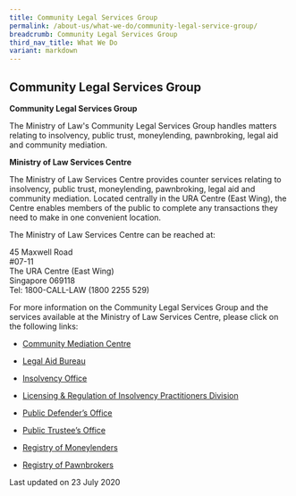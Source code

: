 ```yaml
---
title: Community Legal Services Group
permalink: /about-us/what-we-do/community-legal-service-group/
breadcrumb: Community Legal Services Group
third_nav_title: What We Do
variant: markdown
---
```

Community Legal Services Group
---

**Community Legal Services Group**

The Ministry of Law's Community Legal Services Group handles matters relating to insolvency, public trust, moneylending, pawnbroking, legal aid and community mediation.

**Ministry of Law Services Centre**

The Ministry of Law Services Centre provides counter services relating to insolvency, public trust, moneylending, pawnbroking, legal aid and community mediation. Located centrally in the URA Centre (East Wing), the Centre enables members of the public to complete any transactions they need to make in one convenient location.

The Ministry of Law Services Centre can be reached at:

45 Maxwell Road<br>
#07-11<br>
The URA Centre (East Wing)<br>
Singapore 069118<br>
Tel: 1800-CALL-LAW (1800 2255 529)<br>

For more information on the Community Legal Services Group and the services available at the Ministry of Law Services Centre, please click on the following links:

* [Community Mediation Centre](/about-us/what-we-do/community-mediation-centre/)

* [Legal Aid Bureau](/about-us/what-we-do/legal-aid-bureau/)

* [Insolvency Office](/about-us/what-we-do/insolvency-office/)

* [Licensing &amp; Regulation of Insolvency Practitioners Division](/about-us/what-we-do/licensing-and-regulation-of-insolvency-practitioners-division/)

* [Public Defender’s Office](/about-us/what-we-do/public-defenders-office/)

* [Public Trustee’s Office](/about-us/what-we-do/public-trustee-office/)

* [Registry of Moneylenders](/about-us/what-we-do/registry-of-moneylenders/)

* [Registry of Pawnbrokers](/about-us/what-we-do/registry-of-pawnbrokers/)

<p class="right-side-updated">Last updated on 23 July 2020</p>